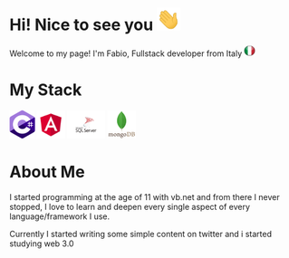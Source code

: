 # Hi! Nice to see you  <img src="https://github.com/FabioDeveloper92/FabioDeveloper92/blob/main/hey.gif" alt="C Sharp" title="C Sharp" height="40">

Welcome to my page!
I'm Fabio, Fullstack developer from Italy <img src="https://github.com/FabioDeveloper92/FabioDeveloper92/blob/main/flag.png" alt="C Sharp" title="C Sharp" height="20">

# My Stack
<img src="https://github.com/FabioDeveloper92/FabioDeveloper92/blob/main/csharp.png" alt="C Sharp" title="C Sharp" height="50"> <img src="https://github.com/FabioDeveloper92/FabioDeveloper92/blob/main/angular.png" alt="C Sharp" title="C Sharp" height="50"> <img src="https://github.com/FabioDeveloper92/FabioDeveloper92/blob/main/mssql.png" alt="C Sharp" title="C Sharp" height="50"> <img src="https://github.com/FabioDeveloper92/FabioDeveloper92/blob/main/mongodb.png" alt="C Sharp" title="C Sharp" height="50">

# About Me

I started programming at the age of 11 with vb.net and from there I never stopped, I love to learn and deepen every single aspect of every language/framework I use.

Currently I started writing some simple content on twitter and i started studying web 3.0
